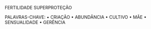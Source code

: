 FERTILIDADE
SUPERPROTEÇÃO

PALAVRAS-CHAVE:
• CRIAÇÃO
• ABUNDÂNCIA
• CULTIVO
• MÃE
• SENSUALIDADE
• GERÊNCIA